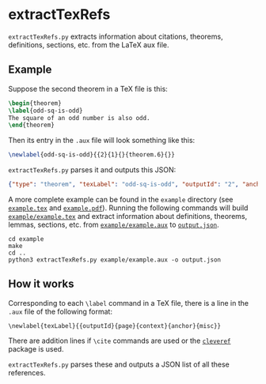 # extractTexRefs

`extractTexRefs.py` extracts information about citations, theorems, definitions, sections, etc. from the LaTeX aux file.

## Example

Suppose the second theorem in a TeX file is this:

```tex
\begin{theorem}
\label{odd-sq-is-odd}
The square of an odd number is also odd.
\end{theorem}
```

Then its entry in the `.aux` file will look something like this:

```tex
\newlabel{odd-sq-is-odd}{{2}{1}{}{theorem.6}{}}
```

`extractTexRefs.py` parses it and outputs this JSON:

```json
{"type": "theorem", "texLabel": "odd-sq-is-odd", "outputId": "2", "anchor": "theorem.6", "page": "1"}
```

A more complete example can be found in the `example` directory (see
[`example.tex`](https://github.com/sharmaeklavya2/extractTexRefs/blob/main/example/example.tex)
and [`example.pdf`](https://sharmaeklavya2.github.io/extractTexRefs/example/example.pdf)).
Running the following commands will build
[`example/example.tex`](https://github.com/sharmaeklavya2/extractTexRefs/blob/main/example/example.tex)
and extract information about definitions, theorems, lemmas, sections, etc.
from [`example/example.aux`](https://sharmaeklavya2.github.io/extractTexRefs/example/example.aux)
to [`output.json`](https://sharmaeklavya2.github.io/extractTexRefs/output.json).

```
cd example
make
cd ..
python3 extractTexRefs.py example/example.aux -o output.json
```

## How it works

Corresponding to each `\label` command in a TeX file, there is a line in the `.aux` file of the following format:

```\newlabel{texLabel}{{outputId}{page}{context}{anchor}{misc}}```

There are addition lines if `\cite` commands are used
or the [`cleveref`](https://ctan.org/pkg/cleveref) package is used.

`extractTexRefs.py` parses these and outputs a JSON list of all these references.
